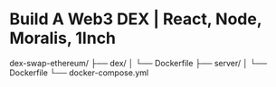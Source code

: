 # Build A Web3 DEX | React, Node, Moralis, 1Inch


dex-swap-ethereum/
├── dex/
│   └── Dockerfile
├── server/
│   └── Dockerfile
└── docker-compose.yml

